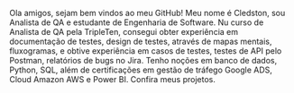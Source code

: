 Ola amigos, sejam bem vindos ao meu GitHub!
Meu nome é Cledston, sou Analista de QA e estudante de Engenharia de Software.
Nu curso de Analista de QA pela TripleTen, consegui obter experiência em documentação de testes, design de testes, através de mapas mentais, fluxogramas, e obtive experiência em casos de testes, testes de API pelo Postman, relatórios de bugs no Jira. Tenho noções em banco de dados, Python, SQL, além de certificações em gestão de tráfego Google ADS, Cloud Amazon AWS e Power BI.
Confira meus projetos.

